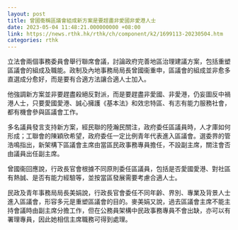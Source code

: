 ```yaml
---
layout: post
title: 曾國衞稱區議會組成新方案是要趕盡非愛國非愛港人士
date: 2023-05-04 11:48:21.000000000 +08:00
link: https://news.rthk.hk/rthk/ch/component/k2/1699113-20230504.htm
categories: rthk
---
```


立法會兩個事務委員會舉行聯席會議，討論政府完善地區治理建議方案，包括重塑區議會的組成及職能。政制及內地事務局局長曾國衞重申，區議會的組成並非愈多直選成分愈好，而是要有合適方法讓合適人士加入。

他強調新方案並非要趕盡殺絕反對派，而是要趕盡非愛國、非愛港，仍妄圖反中禍港人士，只要愛國愛港、誠心擁護《基本法》和效忠特區、有志有能力服務社會，都有機會參與區議會工作。

多名議員發言支持新方案，經民聯的陸瀚民關注，政府委任區議員時，人才庫如何形成；工聯會的陳穎欣希望，政府委任一定比例青年代表進入區議會。選委界的管浩鳴指出，新架構下區議會主席由當區民政事務專員擔任，不設副主席，關注會否由議員出任副主席。

曾國衞回應說，行政長官會根據不同原則委任區議員，包括是否愛國愛港、對社區有熱誠、是否有能力經驗等，並按當區發展需要考慮合適人士。

民政及青年事務局局長美娟說，行政長官會委任不同年齡、界別、專業及背景人士進入區議會，形容多元是重塑區議會的目的。麥美娟又說，過去區議會主席不能主持會議時由副主席分擔工作，但在公務員架構中民政事務專員不會出缺，亦可以有署理專員，因此她相信主席職務可得到處理。

